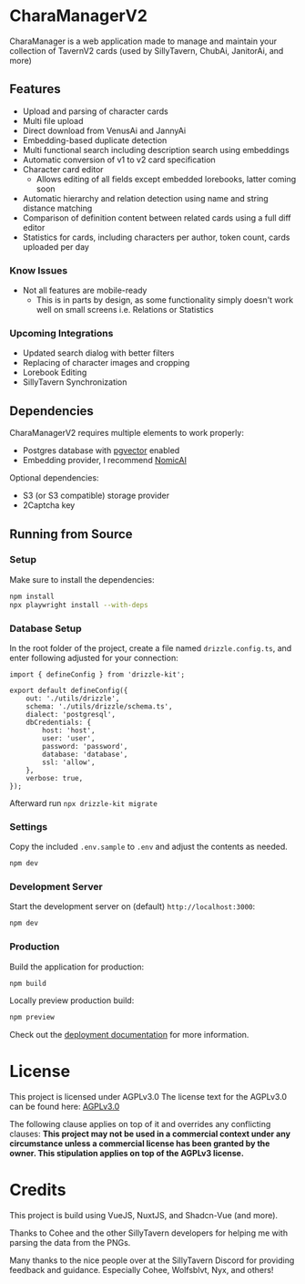 # CharaManagerV2

CharaManager is a web application made to manage and maintain your collection of TavernV2 cards (used by SillyTavern, ChubAi, JanitorAi, and more)

## Features

- Upload and parsing of character cards
- Multi file upload
- Direct download from VenusAi and JannyAi
- Embedding-based duplicate detection
- Multi functional search including description search using embeddings
- Automatic conversion of v1 to v2 card specification
- Character card editor
    - Allows editing of all fields except embedded lorebooks, latter coming soon
- Automatic hierarchy and relation detection using name and string distance matching
- Comparison of definition content between related cards using a full diff editor
- Statistics for cards, including characters per author, token count, cards uploaded per day

### Know Issues

- Not all features are mobile-ready
    - This is in parts by design, as some functionality simply doesn't work well on small screens i.e. Relations or Statistics

### Upcoming Integrations

- Updated search dialog with better filters
- Replacing of character images and cropping
- Lorebook Editing
- SillyTavern Synchronization

## Dependencies

CharaManagerV2 requires multiple elements to work properly:

- Postgres database with [pgvector](https://github.com/pgvector/pgvector) enabled
- Embedding provider, I recommend [NomicAI](https://atlas.nomic.ai)

Optional dependencies:

- S3 (or S3 compatible) storage provider
- 2Captcha key

## Running from Source

### Setup

Make sure to install the dependencies:

```bash
npm install
npx playwright install --with-deps
```

### Database Setup

In the root folder of the project, create a file named `drizzle.config.ts`, and enter following adjusted for your connection:

```TS
import { defineConfig } from 'drizzle-kit';

export default defineConfig({
    out: './utils/drizzle',
    schema: './utils/drizzle/schema.ts',
    dialect: 'postgresql',
    dbCredentials: {
        host: 'host',
        user: 'user',
        password: 'password',
        database: 'database',
        ssl: 'allow',
    },
    verbose: true,
});
```

Afterward run `npx drizzle-kit migrate`

### Settings

Copy the included `.env.sample` to `.env` and adjust the contents as needed.

```bash
npm dev
```

### Development Server

Start the development server on (default) `http://localhost:3000`:

```bash
npm dev
```

### Production

Build the application for production:

```bash
npm build
```

Locally preview production build:

```bash
npm preview
```

Check out the [deployment documentation](https://nuxt.com/docs/getting-started/deployment) for more information.

# License

This project is licensed under AGPLv3.0
The license text for the AGPLv3.0 can be found here: [AGPLv3.0](https://www.gnu.org/licenses/agpl-3.0.en.html)

The following clause applies on top of it and overrides any conflicting clauses:
**This project may not be used in a commercial context under any circumstance unless a commercial license has been granted by the owner. This stipulation applies on top of the
AGPLv3 license.**

# Credits

This project is build using VueJS, NuxtJS, and Shadcn-Vue (and more).

Thanks to Cohee and the other SillyTavern developers for helping me with parsing the data from the PNGs.

Many thanks to the nice people over at the SillyTavern Discord for providing feedback and guidance. Especially Cohee, Wolfsblvt, Nyx, and others!
